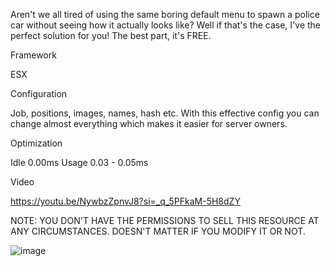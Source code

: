 
Aren't we all tired of using the same boring default menu to spawn a police car without seeing how it actually looks like?
  Well if that's the case, I've the perfect solution for you! The best part, it's FREE.

Framework

ESX

Configuration

Job, positions, images, names, hash etc. With this effective config you can change almost everything which makes it easier for server owners.


Optimization

Idle 0.00ms
Usage 0.03 - 0.05ms

Video

https://youtu.be/NywbzZpnvJ8?si=_q_5PFkaM-5H8dZY

NOTE: YOU DON'T HAVE THE PERMISSIONS TO SELL THIS RESOURCE AT ANY CIRCUMSTANCES. DOESN'T MATTER IF YOU MODIFY IT OR NOT.

![image](https://github.com/realwestman/Westman-Policegarage/assets/125147438/29593c2a-cb7a-401e-b1ff-05609a4d5c35)
